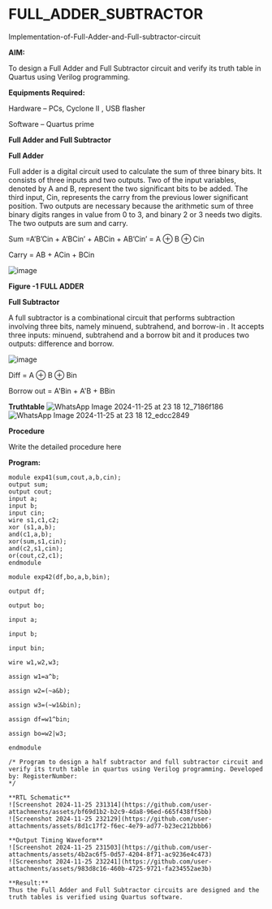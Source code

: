 # FULL_ADDER_SUBTRACTOR

Implementation-of-Full-Adder-and-Full-subtractor-circuit

**AIM:**

To design a Full Adder and Full Subtractor circuit and verify its truth table in Quartus using Verilog programming.

**Equipments Required:**

Hardware – PCs, Cyclone II , USB flasher

Software – Quartus prime

**Full Adder and Full Subtractor**

**Full Adder**

Full adder is a digital circuit used to calculate the sum of three binary bits. It consists of three inputs and two outputs. Two of the input variables, denoted by A and B, represent the two significant bits to be added. The third input, Cin, represents the carry from the previous lower significant position. Two outputs are necessary because the arithmetic sum of three binary digits ranges in value from 0 to 3, and binary 2 or 3 needs two digits. The two outputs are sum and carry.

Sum =A’B’Cin + A’BCin’ + ABCin + AB’Cin’ = A ⊕ B ⊕ Cin 

Carry = AB + ACin + BCin

![image](https://github.com/naavaneetha/FULL_ADDER_SUBTRACTOR/assets/154305477/0f30ba51-5ffb-4198-845f-18e054f675e7)

**Figure -1 FULL ADDER**

**Full Subtractor**

A full subtractor is a combinational circuit that performs subtraction involving three bits, namely minuend, subtrahend, and borrow-in . It accepts three inputs: minuend, subtrahend and a borrow bit and it produces two outputs: difference and borrow.

![image](https://github.com/naavaneetha/FULL_ADDER_SUBTRACTOR/assets/154305477/02b24f51-ab51-4304-9ad6-7b81ffc1ead5)

Diff = A ⊕ B ⊕ Bin 

Borrow out = A'Bin + A'B + BBin

**Truthtable**
![WhatsApp Image 2024-11-25 at 23 18 12_7186f186](https://github.com/user-attachments/assets/733d7480-af0e-4086-b67f-eb67cbe6c09e)
![WhatsApp Image 2024-11-25 at 23 18 12_edcc2849](https://github.com/user-attachments/assets/35bfa8f0-2063-48f6-9796-1e635dc83926)

**Procedure**

Write the detailed procedure here

**Program:**
```
module exp41(sum,cout,a,b,cin);
output sum;
output cout;
input a;
input b;
input cin;
wire s1,c1,c2;
xor (s1,a,b);
and(c1,a,b);
xor(sum,s1,cin);
and(c2,s1,cin);
or(cout,c2,c1);
endmodule

module exp42(df,bo,a,b,bin);

output df;

output bo;

input a;

input b;

input bin;

wire w1,w2,w3;

assign w1=a^b;

assign w2=(~a&b);

assign w3=(~w1&bin);

assign df=w1^bin;

assign bo=w2|w3;

endmodule

/* Program to design a half subtractor and full subtractor circuit and verify its truth table in quartus using Verilog programming. Developed by: RegisterNumber:
*/

**RTL Schematic**
![Screenshot 2024-11-25 231314](https://github.com/user-attachments/assets/bf69d1b2-b2c9-4da8-96ed-665f438ff5bb)
![Screenshot 2024-11-25 232129](https://github.com/user-attachments/assets/8d1c17f2-f6ec-4e79-ad77-b23ec212bbb6)

**Output Timing Waveform**
![Screenshot 2024-11-25 231503](https://github.com/user-attachments/assets/4b2ac6f5-0d57-4204-8f71-ac9236e4c473)
![Screenshot 2024-11-25 232241](https://github.com/user-attachments/assets/983d8c16-460b-4725-9721-fa234552ae3b)

**Result:**
Thus the Full Adder and Full Subtractor circuits are designed and the truth tables is verified using Quartus software.



